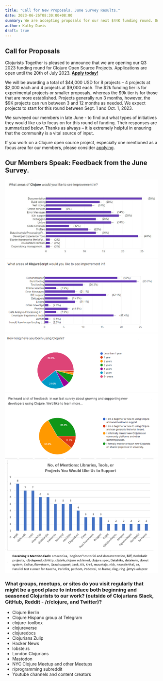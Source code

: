 ```yaml
---
title: "Call for New Proposals. June Survey Results."
date: 2023-06-26T08:30:00+08:00
summary: We are accepting proposals for our next $44K funding round. Our members speak.
author: Kathy Davis
draft: true
---
```

## Call for Proposals
Clojurists Together is pleased to announce that we are opening our Q3 2023 funding round for Clojure Open Source Projects. 
Applications are open until the 20th of July 2023. [**Apply today!**](https://clojuriststogether.org/open-source/)

We will be awarding a total of $44,000 USD for 8 projects – 4 projects at $2,000 each and 4 projects at $9,000 each. 
The $2k funding tier is for experimental projects or smaller proposals, whereas the $9k tier is for those that are more established. 
Projects generally run 3 months, however, the $9K projects can run between 3 and 12 months as needed. 
We expect projects to start for this round between Sept. 1 and Oct. 1, 2023.

We surveyed our members in late June - to find out what types of initiatives they would like us to focus on for this round of funding. 
Their responses are summarized below. Thanks as always – it is extremely helpful in ensuring that the community is a vital source of input.

If you work on a Clojure open source project, especially one mentioned as a focus area for our members, please consider [applying](https://clojuriststogether.org/open-source/).

## Our Members Speak: Feedback from the June Survey.   
![ImproveAreas](https://github.com/clojurists-together/clojuriststogether.org/blob/master/static/images/2023/JuneSurvey/ImproveAreas.jpg)
<br>
![CScriptImprove](https://github.com/clojurists-together/clojuriststogether.org/blob/master/static/images/2023/JuneSurvey/CScriptImprove.png)
<br>
![UserYears](https://github.com/clojurists-together/clojuriststogether.org/blob/master/static/images/2023/JuneSurvey/UserYears.PNG)
<br>
![UserSupport](https://github.com/clojurists-together/clojuriststogether.org/blob/master/static/images/2023/JuneSurvey/UserSupport.png)
<br>
![libraryprojecttool](https://github.com/clojurists-together/clojuriststogether.org/blob/master/static/images/2023/JuneSurvey/libraryprojecttool.PNG)
<br>
### What groups, meetups, or sites do you visit regularly that might be a good place to introduce both beginning and seasoned Clojurists to our work? (outside of  Clojurians Slack, GitHub, Reddit - /r/clojure, and Twitter)?  
- Clojure Berlin
- Clojure Hispano group at Telegram
- clojure-toolbox 
- clojureverse
- clojuredocs
- Clojurians Zulip
- Hacker News
- lobste.rs
- London Clojurians
- Mastodon
- NYC Clojure Meetup and other Meetups
- r/programming subreddit
- Youtube channels and content creators  










